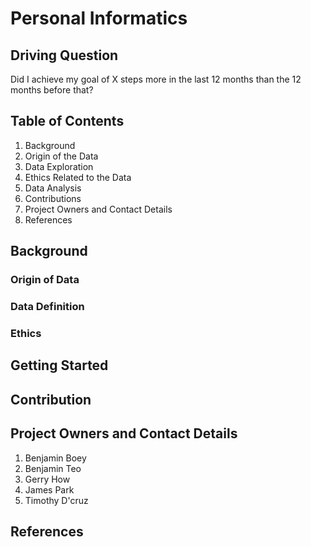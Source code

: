 # Personal Informatics

## Driving Question

Did I achieve my goal of X steps more in the last 12 months than the 12 months before that?

## Table of Contents

1. Background
2. Origin of the Data
3. Data Exploration
4. Ethics Related to the Data
5. Data Analysis
6. Contributions
7. Project Owners and Contact Details
8. References

## Background

### Origin of Data

### Data Definition

### Ethics

## Getting Started

## Contribution

## Project Owners and Contact Details

1. Benjamin Boey
2. Benjamin Teo
3. Gerry How
4. James Park
5. Timothy D'cruz

## References
